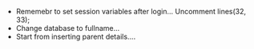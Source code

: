 *   Rememebr to set session variables after login... Uncomment lines(32, 33);
*   Change database to fullname...
*   Start from inserting parent details....
